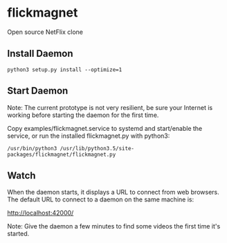 # flickmagnet

Open source NetFlix clone

## Install Daemon

```
python3 setup.py install --optimize=1
```

## Start Daemon

Note: The current prototype is not very resilient, be sure your Internet is working before starting the daemon for the first time.

Copy examples/flickmagnet.service to systemd and start/enable the service, or run the installed flickmagnet.py with python3:

```
/usr/bin/python3 /usr/lib/python3.5/site-packages/flickmagnet/flickmagnet.py
```

## Watch

When the daemon starts, it displays a URL to connect from web browsers. The default URL to connect to a daemon on the same machine is:

[http://localhost:42000/](http://localhost:42000/)

Note: Give the daemon a few minutes to find some videos the first time it's started.

